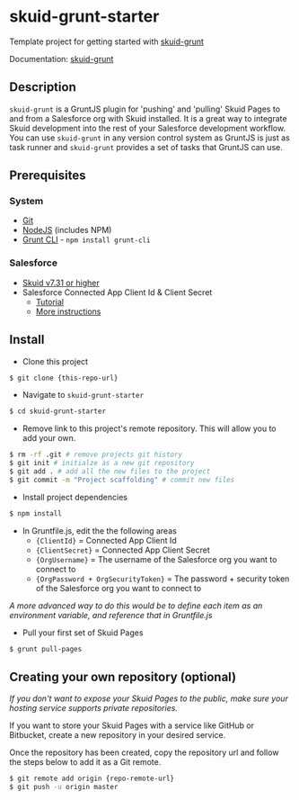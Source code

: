 # skuid-grunt-starter

Template project for getting started with [skuid-grunt](https://bitbucket.org/skuid/skuid-grunt)

Documentation: [skuid-grunt](https://bitbucket.org/skuid/skuid-grunt)

## Description
`skuid-grunt` is a GruntJS plugin for 'pushing' and 'pulling' Skuid Pages to and from a Salesforce org with Skuid installed. It is a great way to integrate Skuid development into the rest of your Salesforce development workflow. You can use `skuid-grunt` in any version control system as GruntJS is just as task runner and `skuid-grunt` provides a set of tasks that GruntJS can use.

## Prerequisites
### System
* [Git](https://git-scm.org)
* [NodeJS](https://nodejs.org) (includes NPM)
* [Grunt CLI](http://gruntjs.com) - `npm install grunt-cli`
### Salesforce
* [Skuid v7.31 or higher](https://www.skuid.com/skuidreleases)
* Salesforce Connected App Client Id & Client Secret
	* [Tutorial](https://help.salesforce.com/apex/HTViewHelpDoc?id=connected_app_create.htm)
	* [More instructions](https://bitbucket.org/skuid/skuid-grunt)


## Install
* Clone this project

```bash
$ git clone {this-repo-url}
```

* Navigate to `skuid-grunt-starter`

```bash
$ cd skuid-grunt-starter
```

* Remove link to this project's remote repository. This will allow you to add your own.

```bash
$ rm -rf .git # remove projects git history
$ git init # initialze as a new git repository
$ git add . # add all the new files to the project
$ git commit -m "Project scaffolding" # commit new files
```

* Install project dependencies

```bash
$ npm install
```

* In Gruntfile.js, edit the the following areas
	* `{ClientId}` = Connected App Client Id
	* `{ClientSecret}` = Connected App Client Secret
	* `{OrgUsername}` = The username of the Salesforce org you want to connect to
	* `{OrgPassword + OrgSecurityToken}` = The password + security token of the Salesforce org you want to connect to

*A more advanced way to do this would be to define each item as an environment variable, and reference that in Gruntfile.js*

* Pull your first set of Skuid Pages

```bash
$ grunt pull-pages
```


## Creating your own repository (optional)
*If you don't want to expose your Skuid Pages to the public, make sure your hosting service supports private repositories.*

If you want to store your Skuid Pages with a service like GitHub or Bitbucket, create a new repository in your desired service.

Once the repository has been created, copy the repository url and follow the steps below to add it as a Git remote.

```bash
$ git remote add origin {repo-remote-url}
$ git push -u origin master
```





